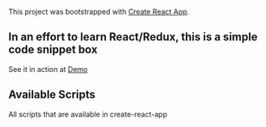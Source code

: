 This project was bootstrapped with [Create React App](https://github.com/facebookincubator/create-react-app).

## In an effort to learn React/Redux, this is a simple code snippet box

See it in action at [Demo](http://mdekalka.github.io/linky)

## Available Scripts
All scripts that are available in create-react-app
